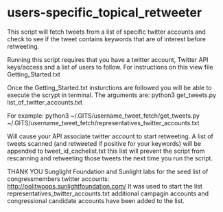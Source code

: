 # users-specific_topical_retweeter
This script will fetch tweets from a list of specific twitter accounts and check to see if the tweet contains keywords that are of interest before retweeting.

Running this script requires that you have a twitter account, Twitter API keys/access and a list of users to follow. For instructions on this view file Getting_Started.txt


Once the Getting_Started.txt insturctions are followed you will be able to execute the scrypt in terminal.
The arguments are:
python3 get_tweets.py list_of_twitter_accounts.txt

For example:
python3 ~/.GITS/username_tweet_fetch/get_tweets.py ~/.GITS/username_tweet_fetch/representatives_twitter_accounts.txt

Will cause your API associate twitter account to start retweeting.
A list of tweets scanned (and retweeted if positive for your keywords) will be appended to tweet_id_cachelist.txt this list will prevent the script from rescanning and retweeting those tweets the next time you run the script.

THANK YOU Sunglight Foundation and Sunlight labs for the seed list of congressmembers twitter accounts: http://politwoops.sunlightfoundation.com/
It was used to start the list representatives_twitter_accounts.txt additional campagin accounts and congressional candidate accounts have been added to the list.
